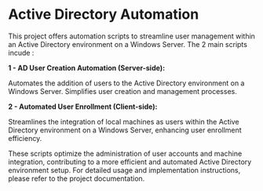 # Active Directory Automation



This project offers automation scripts to streamline user management within an Active Directory environment on a Windows Server. The 2 main scripts incude :

**1 - AD User Creation Automation (Server-side):**

Automates the addition of users to the Active Directory environment on a Windows Server. Simplifies user creation and management processes.

**2 - Automated User Enrollment (Client-side):**

Streamlines the integration of local machines as users within the Active Directory environment on a Windows Server, enhancing user enrollment efficiency.

These scripts optimize the administration of user accounts and machine integration, contributing to a more efficient and automated Active Directory environment setup. For detailed usage and implementation instructions, please refer to the project documentation.
